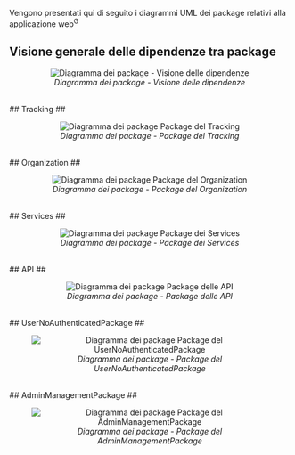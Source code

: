 Vengono presentati qui di seguito i diagrammi UML dei package relativi alla applicazione web<sup>G</sup>
## Visione generale delle dipendenze tra package ##

<figure align=center class="image">
  <img src="/Immagini/WebApp/PDiagram.png" alt="Diagramma dei package - Visione delle dipendenze">
  <figcaption> <em> Diagramma dei package - Visione delle dipendenze </em> </figcaption>
</figure>
<br/>
## Tracking ##

<figure align=center class="image">
  <img src="/Immagini/WebApp/Trackingpackage.png" alt="Diagramma dei package Package del Tracking">
  <figcaption > <em> Diagramma dei package - Package del Tracking </em> </figcaption>
</figure>
<br/>
## Organization ##

<figure align=center class="image">
  <img src="/Immagini/WebApp/OrganizationPackage.png" alt="Diagramma dei package Package del Organization">
  <figcaption > <em> Diagramma dei package - Package del Organization </em> </figcaption>
</figure>
<br/>
## Services ##

<figure align=center class="image">
  <img src="/Immagini/WebApp/ServicesPackage.png" alt="Diagramma dei package Package dei Services">
  <figcaption > <em> Diagramma dei package - Package dei Services </em> </figcaption>
</figure>
<br>
## API ##

<figure align=center class="image">
  <img src="/Immagini/WebApp/APIPackage.png" alt="Diagramma dei package Package delle API">
  <figcaption > <em> Diagramma dei package - Package delle API </em> </figcaption>
</figure>
<br/>
## UserNoAuthenticatedPackage ##

<figure align=center class="image">
  <img src="/Immagini/WebApp/UserNoAuthenticatedPackage.png" alt="Diagramma dei package Package del UserNoAuthenticatedPackage">
  <figcaption > <em> Diagramma dei package - Package del UserNoAuthenticatedPackage </em> </figcaption>
</figure>
<br/>
## AdminManagementPackage ##

<figure align=center class="image">
  <img src="/Immagini/WebApp/AdminManagementPackage.png" alt="Diagramma dei package Package del AdminManagementPackage">
  <figcaption > <em> Diagramma dei package - Package del AdminManagementPackage </em> </figcaption>
</figure>
<br/>